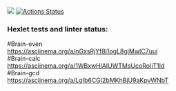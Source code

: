 <a href="https://codeclimate.com/github/9lceHb/frontend-project-44/maintainability"><img src="https://api.codeclimate.com/v1/badges/cc96e54550ae9ba358fa/maintainability" /></a>
[![Actions Status](https://github.com/9lceHb/frontend-project-44/workflows/hexlet-check/badge.svg)](https://github.com/9lceHb/frontend-project-44/actions)
### Hexlet tests and linter status:
#Brain-even  
https://asciinema.org/a/nGxsRjYf8i1ogL8giMwIC7uui  
#Brain-calc  
https://asciinema.org/a/1WBxwHlAIUWTMsUcoRoIiT1Id  
#Brain-gcd  
https://asciinema.org/a/LgIb6CGI2bMKhBjU9aKpvWNbT  

